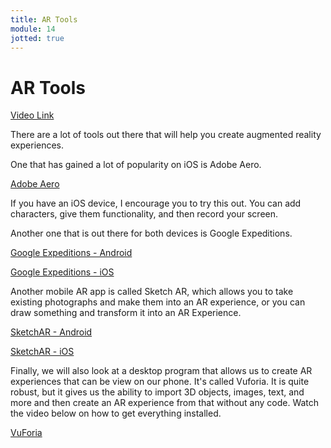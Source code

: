 ```yaml
---
title: AR Tools
module: 14
jotted: true
---
```


# AR Tools

<a href="https://umontana.zoom.us/rec/play/vZZ5JOD5r2k3HtGXsQSDB_B_W43seKmsgyga-6YFxUnhVnkDNleub-FBNFkruOreiPhStwl1VbTNorg?continueMode=true&_x_zm_rtaid=PChVSmsARaaY0eS76_FKfA.1586536389901.adbb9b2ca9e1e5b8fd7e61c990d8f2cc&_x_zm_rhtaid=158">Video Link</a>

There are a lot of tools out there that will help you create augmented reality experiences.

One that has gained a lot of popularity on iOS is Adobe Aero.

[Adobe Aero](https://apps.apple.com/app/adobe-aero/id1401748913?ls=1&~tags=ios&~tags=adotcom&_branch_match_id=756997448203900990&utm_source=Adobe-web&utm_campaign=Try-2019-11-All&utm_medium=web-app)

If you have an iOS device, I encourage you to try this out. You can add characters, give them functionality, and then record your screen.

Another one that is out there for both devices is Google Expeditions.

[Google Expeditions - Android](https://play.google.com/store/apps/details?id=com.google.vr.expeditions)

[Google Expeditions - iOS](https://itunes.apple.com/us/app/expeditions/id1131711060)

Another mobile AR app is called Sketch AR, which allows you to take existing photographs and make them into an AR experience, or you can draw something and transform it into an AR Experience.

[SketchAR - Android](https://play.google.com/store/apps/details?id=ktech.sketchar)

[SketchAR - iOS](https://itunes.apple.com/us/app/sketchar-drawing-using-augmented-reality/id1221482822?l=ru&ls=1&mt=8)

Finally, we will also look at a desktop program that allows us to create AR experiences that can be view on our phone. It's called Vuforia.  It is quite robust, but it gives us the ability to import 3D objects, images, text, and more and then create an AR experience from that without any code.  Watch the video below on how to get everything installed.

[VuForia](https://vuforia.com/)


